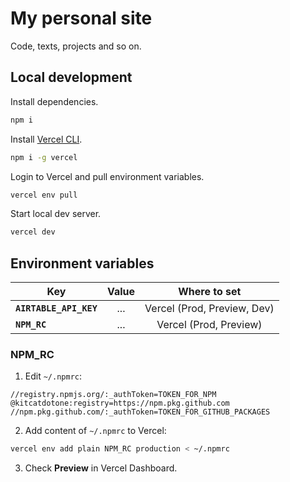 # My personal site

Code, texts, projects and so on.

## Local development

Install dependencies.

```bash
npm i
```

Install [Vercel CLI](https://vercel.com/cli).

```bash
npm i -g vercel
```

Login to Vercel and pull environment variables.

```bash
vercel env pull
```

Start local dev server.

```bash
vercel dev
```

## Environment variables

| Key                    |               Value               |           Where to set            |
| ---------------------- | :-------------------------------: | :-------------------------------: |
| **`AIRTABLE_API_KEY`** |                ...                |    Vercel (Prod, Preview, Dev)    |
|     **`NPM_RC`**       |                ...                |       Vercel (Prod, Preview)      |

### NPM_RC

1. Edit `~/.npmrc`:

```properties
//registry.npmjs.org/:_authToken=TOKEN_FOR_NPM
@kitcatdotone:registry=https://npm.pkg.github.com
//npm.pkg.github.com/:_authToken=TOKEN_FOR_GITHUB_PACKAGES
```

2. Add content of `~/.npmrc` to Vercel:

```sh
vercel env add plain NPM_RC production < ~/.npmrc
```

3. Check **Preview** in Vercel Dashboard.
